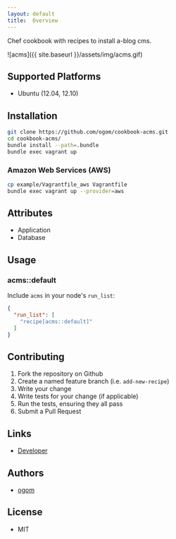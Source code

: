 ```yaml
---
layout: default
title:  Overview
---
```


Chef cookbook with recipes to install a-blog cms.

![acms]({{ site.baseurl }}/assets/img/acms.gif)

## Supported Platforms

* Ubuntu (12.04, 12.10)

## Installation

```bash
git clone https://github.com/ogom/cookbook-acms.git
cd cookbook-acms/
bundle install --path=.bundle
bundle exec vagrant up
```

### Amazon Web Services (AWS)

```bash
cp example/Vagrantfile_aws Vagrantfile
bundle exec vagrant up --provider=aws
```

## Attributes

* Application
* Database

## Usage

### acms::default

Include `acms` in your node's `run_list`:

```json
{
  "run_list": [
    "recipe[acms::default]"
  ]
}
```

## Contributing

1. Fork the repository on Github
2. Create a named feature branch (i.e. `add-new-recipe`)
3. Write your change
4. Write tests for your change (if applicable)
5. Run the tests, ensuring they all pass
6. Submit a Pull Request

## Links

* [Developer](http://developer.a-blogcms.jp)

## Authors

* [ogom](https://github.com/ogom)

## License

* MIT
